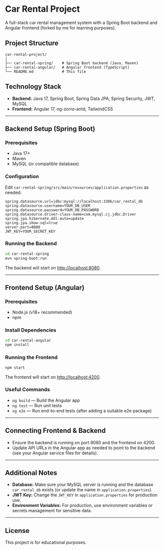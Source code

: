 
# Car Rental Project

A full-stack car rental management system with a Spring Boot backend and Angular frontend (forked by me for learning purposes).

## Project Structure

```
car-rental-project/
│
├── car-rental-spring/    # Spring Boot backend (Java, Maven)
├── car-rental-angular/   # Angular frontend (TypeScript)
└── README.md             # This file
```

## Technology Stack

- **Backend:** Java 17, Spring Boot, Spring Data JPA, Spring Security, JWT, MySQL
- **Frontend:** Angular 17, ng-zorro-antd, TailwindCSS

---

## Backend Setup (Spring Boot)

### Prerequisites
- Java 17+
- Maven
- MySQL (or compatible database)

### Configuration
Edit `car-rental-spring/src/main/resources/application.properties` as needed:
```
spring.datasource.url=jdbc:mysql://localhost:3306/car_rental_db
spring.datasource.username=YOUR_DB_USER
spring.datasource.password=YOUR_DB_PASSWORD
spring.datasource.driver-class-name=com.mysql.cj.jdbc.Driver
spring.jpa.hibernate.ddl-auto=update
spring.jpa.show-sql=true
server.port=8080
JWT_KEY=YOUR_SECRET_KEY
```

### Running the Backend
```bash
cd car-rental-spring
mvn spring-boot:run
```
The backend will start on [http://localhost:8080](http://localhost:8080).

---

## Frontend Setup (Angular)

### Prerequisites
- Node.js (v18+ recommended)
- npm

### Install Dependencies
```bash
cd car-rental-angular
npm install
```

### Running the Frontend
```bash
npm start
```
The frontend will start on [http://localhost:4200](http://localhost:4200).

### Useful Commands
- `ng build` — Build the Angular app
- `ng test` — Run unit tests
- `ng e2e` — Run end-to-end tests (after adding a suitable e2e package)

---

## Connecting Frontend & Backend
- Ensure the backend is running on port 8080 and the frontend on 4200.
- Update API URLs in the Angular app as needed to point to the backend (see your Angular service files for details).

---

## Additional Notes
- **Database:** Make sure your MySQL server is running and the database `car_rental_db` exists (or update the name in `application.properties`).
- **JWT Key:** Change the `JWT_KEY` in `application.properties` for production use.
- **Environment Variables:** For production, use environment variables or secrets management for sensitive data.

---

## License
This project is for educational purposes.
